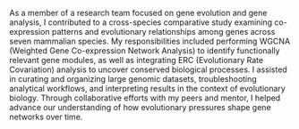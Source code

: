 As a member of a research team focused on gene evolution and gene analysis, I contributed to a cross-species comparative study examining co-expression patterns and evolutionary relationships among genes across seven mammalian species. My responsibilities included performing WGCNA (Weighted Gene Co-expression Network Analysis) to identify functionally relevant gene modules, as well as integrating ERC (Evolutionary Rate Covariation) analysis to uncover conserved biological processes. I assisted in curating and organizing large genomic datasets, troubleshooting analytical workflows, and interpreting results in the context of evolutionary biology. Through collaborative efforts with my peers and mentor, I helped advance our understanding of how evolutionary pressures shape gene networks over time.

